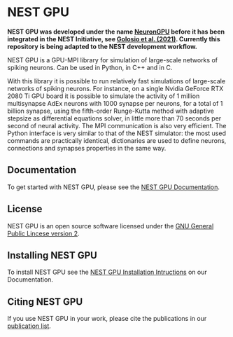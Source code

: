 # NEST GPU

**NEST GPU was developed under the name [NeuronGPU](https://github.com/golosio/NeuronGPU) before it has been integrated in the NEST Initiative, see [Golosio et al. (2021)](https://www.frontiersin.org/articles/10.3389/fncom.2021.627620/full). Currently this repository is being adapted to the NEST development workflow.**

NEST GPU is a GPU-MPI library for simulation of large-scale networks of spiking neurons.
Can be used in Python, in C++ and in C.

With this library it is possible to run relatively fast simulations of large-scale networks of spiking neurons. For instance, on a single Nvidia GeForce RTX 2080 Ti GPU board it is possible to simulate the activity of 1 million multisynapse AdEx neurons with 1000 synapse per neurons, for a total of 1 billion synapse, using the fifth-order Runge-Kutta method with adaptive stepsize as differential equations solver, in little more than 70 seconds per second of neural activity. The MPI communication is also very efficient.
The Python interface is very similar to that of the NEST simulator: the most used commands are practically identical, dictionaries are used to define neurons, connections and synapses properties in the same way.

## Documentation
To get started with NEST GPU, please see the [NEST GPU Documentation](https://nest-gpu.readthedocs.io/en/latest/).

## License
NEST GPU is an open source software licensed under the [GNU General Public Lincese version 2](https://www.gnu.org/licenses/old-licenses/gpl-2.0.en.html).

## Installing NEST GPU
To install NEST GPU see the [NEST GPU Installation Intructions](https://nest-gpu.readthedocs.io/en/latest/installation/index.html) on our Documentation.

## Citing NEST GPU
If you use NEST GPU in your work, please cite the publications in our [publication list](https://nest-gpu.readthedocs.io/en/latest/publications.html).
